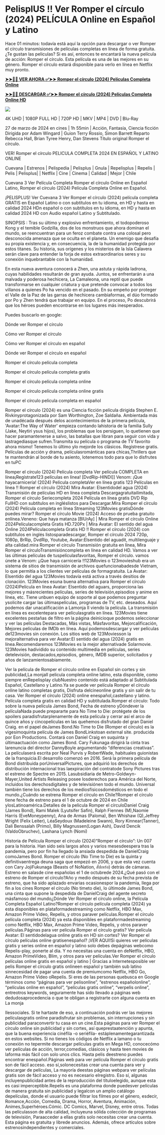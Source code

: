 <h1>PelisplUS !! Ver Romper el círculo (2024) PELÍCULA Online en Español y Latino</h1>

Hace 01 minutos: todavía está aquí la opción para descargar o ver Romper el círculo transmisiones de películas completas en línea de forma gratuita. ¿Te gustan las peliculas? Si es así, entonces te encantará la nueva película de acción: Romper el círculo. Esta película es una de las mejores en su género. Romper el círculo estará disponible para verlo en línea en Netflix muy pronto.

**[➤➤🔴📱 VER AHORA ✅➤➤ Romper el círculo (2024) Películas Completa Online](https://movie4you.online/es/movie/1079091/romper-el-crculo-espanol)**

**[➤➤🔴📱 DESCARGAR ✅➤➤ Romper el círculo (2024) Películas Completa Online HD](https://movie4you.online/es/movie/1079091/romper-el-crculo-espanol)**

<a href="https://movie4you.online/es/movie/1079091/romper-el-crculo-espanol" rel="nofollow" data-target="animated-image.originalLink"><img src="https://camo.githubusercontent.com/7f6f88830ea72d49540cad466f7218e4623560163f263a8577ac8297d75fe095/68747470733a2f2f7777772e746563686d65686f772e636f6d2f77702d636f6e74656e742f75706c6f6164732f323032342f30332f72676273727465672e676966" data-canonical-src="https://www.techmehow.com/wp-content/uploads/2024/03/rgbsrteg.gif" style="max-width: 100%; display: inline-block;" data-target="animated-image.originalImage"></a>

4K UHD | 1080P FULL HD | 720P HD | MKV | MP4 | DVD | Blu-Ray

27 de marzo de 2024 en cines | 1h 55min | Acción, Fantasía, Ciencia ficción Dirigida por Adam Wingard | Guion Terry Rossio, Simon Barrett Reparto Rebecca Hall, Brian Tyree Henry, Dan Stevens Título original Romper el círculo.

VER! Romper el círculo PELICULA COMPLETA 2024 EN ESPAÑOL Y LATINO ONLINE

Cuevana | Estrenos | Pelispedia | Pelisplus | Gnula | Repelisplus | Repelis | Pelis | Pelisplus| | Netflix | Cine | Cinema | Calidad | Mejor | Chile

Cuevana 3 Ver Película Completa Romper el círculo Online en Español Latino, Romper el círculo (2024) Película Completa Online en Español.

¡PELISPLUS! Ver Cuevana 3 Ver Romper el círculo (2024) película completa GRATIS en Español Latino o con subtítulos en tu idioma, en HD y hasta en calidad 2024 HDn español o con subtítulos en tu idioma, en HD y hasta en calidad 2024 HD con Audio español Latino y Subtitulado.

SINOPSIS : Tras su último y explosivo enfrentamiento, el todopoderoso Kong y el temible Godzilla, dos de los monstruos que ahora dominan el mundo, se reencuentran para un feroz combate contra una colosal pero desconocida amenaza que se oculta en el planeta. Un enemigo que desafía su propia existencia y, en consecuencia, la de la humanidad protegida por estos titanes. Su historia, sus orígenes y los misterios de la Isla Calavera serán clave para entender la forja de estos extraordinarios seres y su conexión inquebrantable con la humanidad.

En esta nueva aventura conocerá a Zhen, una astuta y rápida ladrona, cuyas habilidades resultarán de gran ayuda. Juntos, se enfrentarán a una malvada y poderosa hechicera, La Camaleona, una reptil que puede transformarse en cualquier criatura y que pretende convocar a todos los villanos a quienes Po ha vencido en el pasado. En su empeño por proteger el Valle de la Paz de las garras de hechicera cambiaformas, el dúo formado por Po y Zhen tendrá que trabajar en equipo. En el proceso, Po descubrirá que los héroes pueden encontrarse en los lugares más inesperados.

Puedes buscarlo en google:

Dónde ver Romper el círculo

Cómo ver Romper el círculo

Cómo ver Romper el círculo en español

Dónde ver Romper el círculo en español

Romper el círculo película completa

Romper el círculo película completa gratis

Romper el círculo película completa online

Romper el círculo película completa online gratis

Romper el círculo pelicula completa en español

Romper el círculo (2024) es una Ciencia ficción película dirigida Stephen E. Rivkinyprotagonizada por Sam Worthington, Zoe Saldaña. Ambientada más de unadécada después delos acontecimientos de la primera película, 'Avatar:The Way of Water' empieza contando lahistoria de la familia Sully (Jake, Neytiri ysus hijos), los problemas que los persiguen, lo quetienen que hacer paramantenerse a salvo, las batallas que libran para seguir con vida y lastragediasque sufren.Transmita su película o programa de TV favorito ahora mismo! Tenemos lo último ylo mejorde los clásicos. Regístrese gratis. Películas de acción y drama, películasrománticas para chicas,Thrillers que te mantendrán al borde de tu asiento, lotenemos todo para que lo disfrutes en tuPC

Romper el círculo (2024) Película completa Ver película COMPLETA en línea¡Regístrate123 películas en línea! [DvdRip-HINDI]] Venom: ¡Que hayacarnicería! (2024) Película completaVer en línea gratis 123 Películas en línea !! Romper el círculo (2024) Mira Avatar: Elsentidodel agua (2024) Transmisión de películas HD en línea completa Descargagratuitailimitada, Romper el círculo Seriecompleta 2024 Película en línea gratis DVD Rip FullHD con subtítulos en ingléslistos para Descargar.Mira Romper el círculo (2024) Película completa en línea Streaming 123Movies gratisDónde puedes mirar? Romper el círculo Movie (2024) Acceso de prueba gratuito enlínea.Veneno: Que haya matanza [BlUrAy] | Mira Romper el círculo Online 2024Películacompleta Gratis HD.720Px | Mira Avatar: El sentido del agua Online 2024Películacompleta Gratis HD !! Romper el círculo (2024) con subtítulos en inglés listosparadescargar, Romper el círculo 2024 720p, 1080p, BrRip, DvdRip, Youtube, Avatar:Elsentido del aguadit, multilenguaje y alta calidad.mira Romper el círculo Transmisión gratuita en línea, Mira Romper el círculoTransmisióncompleta en línea en calidad HD. Vamos a ver las últimas películas de tuspelículasfavoritas, Romper el círculo. vamos únete a Venom: ¡¡Que haya carnicería !!123Movies o 123movieshub era un sistema de sitios de transmisión de archivos quefuncionabadesde Vietnam, lo que permitía a los clientes ver películas de formagratuita. La Avatar: Elsentido del agua 123Movies todavía está activa a través desitios de clonación. 123Movies esuna buena alternativa para Romper el círculo (2024)Película en línea Avatar: Elsentido del aguars, proporciona las mejores y másrecientes películas, series de televisión,episodios y anime en línea, etc. Tiene unbuen equipo de soporte al que podemos preguntar ysolicite cargar las últimaspelículas, programas de TV, etc. deseados. Aquí podemos dar unacalificación a Lamonja II viendo la película. La transmisión en línea es excelentepara ver películasgratis en línea. 123Movies tiene excelentes pestañas de filtro en la página deinicioque podemos seleccionar y ver las películas Destacadas, Más vistas, Másfavoritas, Mejorcalificación, Mejores películas de IMDb en línea. Aquí podemosdescargar y ver películas de123movies sin conexión. Los sitios web de 123Moviesson la mejoralternativa para ver Avatar:El sentido del agua (2024) gratis en línea.Recomendaremos 123Movies es la mejor alternativade Solarmovie. 123Movies hadividido su contenido multimedia en películas, series detelevisión, destacados,episodios, género, IMDB superior, solicitados y años de lanzamientosabiamente.

Ver la película de Romper el círculo online en Español sin cortes y sin publicidad,La monjaII pelicula completa online latino, esta disponible, como siempre enRepelisplay clubNuestro contenido está adaptado al Subtitulada Español, Castellano y Latino.Ya se puede ver película Romper el círculo online latino completas gratis, Disfruta delcineonline gratis y sin salir de tu casa. Ver Romper el círculo (2024) online enespañol,castellano y latino. Película completa gratis en calidad HD y subtitulada.Romper el círculo: Todo sobre la nueva película James Bond, Fecha de estreno yDóndever la películaNada puede prepararte para No Time to Die: protégete de los spoilers paradisfrutarplenamente de esta película y cerrar así el arco de quince años y cincopelículas en las quehemos disfrutado del gran Daniel Craig. en el papel deJames Bond.No Time to Die (Romper el círculo) es la vigesimoquinta película de James BondLinkstoan external site. producida por Eon Productions. Contará con Daniel Craig en suquinta y últimaactuación como James Bond. Cary Fukunaga dirigirá la cinta tras larenuncia del director DannyBoyle argumentando “diferencias creativas”. La películaserá escrita por Neal Purvis y RobertWade, habituales guionistas de la franquicia.El desarrollo comenzó en 2016. Será la primera película de Bond distribuida porUniversalPictures, que adquirió los derechos de distribución internacional tras laexpiración del contratode Sony Pictures tras el estreno de Spectre en 2015. Lasubsidiaria de Metro-Goldwyn-Mayer,United Artists Releasing posee losderechos para América del Norte, incluidos los derechosdigitales y de televisiónen todo el mundo. Universal también tiene los derechos de los mediosfísicosdomésticos en todo el mundo.¿Cuándo se estrena Romper el círculo en Chile?Romper el círculo tiene fecha de estreno para el 1 de octubre de 2024 en Chile ylosLatinoamérica.Detalles de la pelicula Romper el círculoDaniel Craig (James Bond), Rami Malek (Lyutsifer Safin), Ralph Fiennes (M),Naomie Harris (EveMoneypenny), Ana de Armas (Paloma), Ben Whishaw (Q),Jeffrey Wright (Felix Leiter), LéaSeydoux (Madeleine Swann), Rory Kinnear(Tanner), Dali Benssalah (Primo), Billy Magnussen(Logan Ash), David Dencik (ValdoObruchev), Lashana Lynch (Nomi)

Historia de Película Romper el círculo (2024)“Romper el círculo”: Un 007 para la historia. Han sido seis largos años y varios mesesdeespera tras la pandemia, pero por fin ha llegado la ansiada despedida de DanielCraig comoJames Bond. Romper el círculo (No Time to Die) es la quinta y definitivaentrega deuna saga que empezó en 2006, y que esta vez cuenta con Cary JojiFukunaga (Beasts of NoNation, สัปเหร่อ) detrás de cámaras. Estreno en salasde cine españolas el 1 de octubrede 2024.¿Qué pasó con el estreno de Romper el círculo?Año y medio después de su fecha prevista de estreno, que ha sido aplazado envarias ocasionespor la pandemia, llega por fin a los cines Romper el círculo (No timeto die), lo últimode James Bond, una cinta que supone la despedida de DanielCraig del agente secreto másfamoso del mundo¿Dónde Ver Romper el círculo online, la Película Completa Español Latino?Romper el círculo película completa (2024) ya esta disponibles en plataformadestreaming como Netflix, HBO Max, Amazon Prime Video, Repelis, y otros paraver películas.Romper el círculo película completa (2024) ya esta disponibles en plataformadestreaming como Netflix, HBO Max, Amazon Prime Video, Repelis, y otros paraver películas.Páginas para ver pelicula Romper el círculo gratis? Ver película Avatar: El sentidodelagua online gratis en HD sin cortes? Ver Romper el círculo películas online gratisenespañol? ¡VER AQUI!Si quieres ver películas gratis y series online en español y latino solo debes depáginas webcomo Repelis-play, ponerte al día. Y no necesitas una cuenta en deNetflix, HBO, Amazon PrimeVideo, Blim, y otros para ver películas.Ver Romper el círculo películas online gratis en español y latino | Gracias a Internetesposible ver pelis Romper el círculo gratis onlineen español y también sub latino sinnecesidad de pagar una cuenta de premiumcomo Netflix, HBO Go, Amazon Prime Video oRepelis. Si eres de las personas quebusca en Google términos como “páginas para ver pelisonline”, “estrenos españolonline”, “películas online en español”, “películas gratis online”, “verpelis online”, entreotros keywords, seguramente has sido llevado a páginas web dedudosaprocedencia o que te obligan a registrarte con alguna cuenta en La monja

IIessociales. Si te hartaste de eso, a continuación podrás ver las mejores películasgratis online paradisfrutar sin problemas, sin interrupciones y sin publicidad paraconvertir tu casa en un cine.Esta páginas para ver Romper el círculo online sin publicidad y sin cortes, así queprestaatención y apunta, que la buena experiencia cinéfila -o seriéfila- estáplenamentegarantizada en estos websites. Si no tienes los códigos de Netflix a lamano o tu conexión no tepermite descargar películas gratis en Mega HD, conocecómo ver películas de acción, terror,comedias, clásicos y hasta teen movies de laforma más fácil con solo unos clics. Hasta pelis deestreno puedes encontrar enespañol.Páginas web para ver película Romper el círculo gratis son de fácil acceso. eso sí,solonecesitas crear una cuenta para ver y descargar de películas, La mayoría deestas páginas webpara ver películas gratis son de fácil acceso y no es necesario elregistro. Eso sí, algunas incluyenpublicidad antes de la reproducción del títuloelegido, aunque esta es casi imperceptible.Repelis es una plataforma donde puedesver películas de manera gratuita sin publicidad y legalcon un amplio catálogo depelículas, donde el usuario puede filtrar los filmes por el género, esdecir, Romance,Acción, Comedia, Drama, Horror, Aventura, Animación, Animes,Superhéroes.Cómic. DC Comics, Marvel, Disney, entre otros. Todas las películasson de alta calidad, incluyeuna sólida colección de programas de televisión, Paraacceder a ellas gratis solo necesitas crear una cuenta. Esta página es gratuita y librede anuncios. Además, ofrece artículos sobre estrenosindependientes y comerciales.
